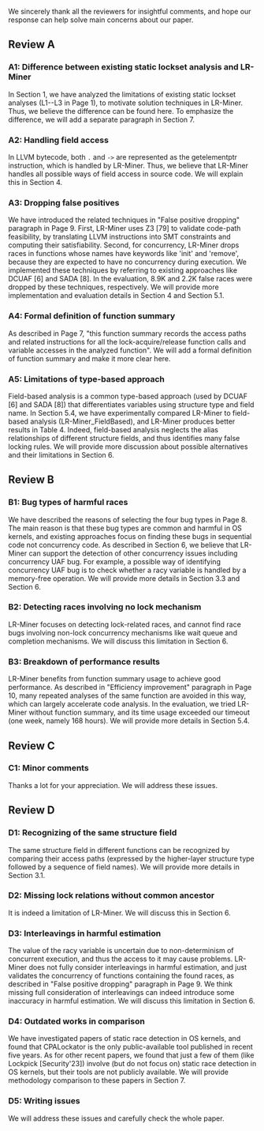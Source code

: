 We sincerely thank all the reviewers for insightful comments, and hope our response can help solve main concerns about our paper.

## Review A
### A1: Difference between existing static lockset analysis and LR-Miner
In Section 1, we have analyzed the limitations of existing static lockset analyses (L1--L3 in Page 1), to motivate solution techniques in LR-Miner. Thus, we believe the difference can be found here. To emphasize the difference, we will add a separate paragraph in Section 7.

### A2: Handling field access
In LLVM bytecode, both `.` and `->` are represented as the getelementptr instruction, which is handled by LR-Miner. Thus, we believe that LR-Miner handles all possible ways of field access in source code. We will explain this in Section 4.

### A3: Dropping false positives
We have introduced the related techniques in "False positive dropping" paragraph in Page 9. First, LR-Miner uses Z3 [79] to validate code-path feasibility, by translating LLVM instructions into SMT constraints and computing their satisfiability. Second, for concurrency, LR-Miner drops races in functions whose names have keywords like 'init' and 'remove', because they are expected to have no concurrency during execution. We implemented these techniques by referring to existing approaches like DCUAF [6] and SADA [8]. In the evaluation, 8.9K and 2.2K false races were dropped by these techniques, respectively. We will provide more implementation and evaluation details in Section 4 and Section 5.1.

### A4: Formal definition of function summary
As described in Page 7, "this function summary records the access paths and related instructions for all the lock-acquire/release function calls and variable accesses in the analyzed function". We will add a formal definition of function summary and make it more clear here.

### A5: Limitations of type-based approach
Field-based analysis is a common type-based approach (used by DCUAF [6] and SADA [8]) that differentiates variables using structure type and field name. In Section 5.4, we have experimentally compared LR-Miner to field-based analysis (LR-Miner_FieldBased), and LR-Miner produces better results in Table 4. Indeed, field-based analysis neglects the alias relationships of different structure fields, and thus identifies many false locking rules. We will provide more discussion about possible alternatives and their limitations in Section 6.

## Review B
### B1: Bug types of harmful races
We have described the reasons of selecting the four bug types in Page 8. The main reason is that these bug types are common and harmful in OS kernels, and existing approaches focus on finding these bugs in sequential code not concurrency code. As described in Section 6, we believe that LR-Miner can support the detection of other concurrency issues including concurrency UAF bug. For example, a possible way of identifying concurrency UAF bug is to check whether a racy variable is handled by a memory-free operation. We will provide more details in Section 3.3 and Section 6.

### B2: Detecting races involving no lock mechanism
LR-Miner focuses on detecting lock-related races, and cannot find race bugs involving non-lock concurrency mechanisms like wait queue and completion mechanisms. We will discuss this limitation in Section 6.

### B3: Breakdown of performance results
LR-Miner benefits from function summary usage to achieve good performance. As described in "Efficiency improvement" paragraph in Page 10, many repeated analyses of the same function are avoided in this way, which can largely accelerate code analysis. In the evaluation, we tried LR-Miner without function summary, and its time usage exceeded our timeout (one week, namely 168 hours). We will provide more details in Section 5.4.

## Review C
### C1: Minor comments
Thanks a lot for your appreciation. We will address these issues.

## Review D
### D1: Recognizing of the same structure field
The same structure field in different functions can be recognized by comparing their access paths (expressed by the higher-layer structure type followed by a sequence of field names). We will provide more details in Section 3.1.

### D2: Missing lock relations without common ancestor
It is indeed a limitation of LR-Miner. We will discuss this in Section 6.

### D3: Interleavings in harmful estimation
The value of the racy variable is uncertain due to non-determinism of concurrent execution, and thus the access to it may cause problems. LR-Miner does not fully consider interleavings in harmful estimation, and just validates the concurrency of functions containing the found races, as described in "False positive dropping" paragraph in Page 9. We think missing full consideration of interleavings can indeed introduce some inaccuracy in harmful estimation. We will discuss this limitation in Section 6.

### D4: Outdated works in comparison
We have investigated papers of static race detection in OS kernels, and found that CPALockator is the only public-available tool published in recent five years. As for other recent papers, we found that just a few of them (like Lockpick [Security'23]) involve (but do not focus on) static race detection in OS kernels, but their tools are not publicly available. We will provide methodology comparison to these papers in Section 7.

### D5: Writing issues
We will address these issues and carefully check the whole paper.